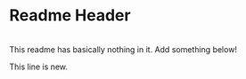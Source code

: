 <h1>Readme Header</h1><br/>
This readme has basically nothing in it.
Add something below!
  
  
This line is new.